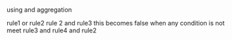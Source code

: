 #

using and aggregation

rule1 or rule2
rule 2 and rule3    this becomes false when any condition is not meet
rule3 and rule4
and
rule2
